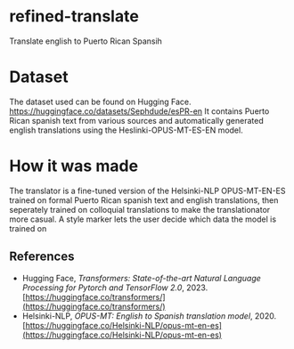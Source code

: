 
# refined-translate
Translate english to Puerto Rican Spansih

# Dataset
The dataset used can be found on Hugging Face. https://huggingface.co/datasets/Sephdude/esPR-en
It contains Puerto Rican spanish text from various sources and automatically generated english translations using the Heslinki-OPUS-MT-ES-EN model.

# How it was made
The translator is a fine-tuned version of the Helsinki-NLP OPUS-MT-EN-ES trained on formal Puerto Rican spanish text and english translations, then seperately trained on colloquial translations to make the translationator more casual. A style marker lets the user decide which data the model is trained on
## References

- Hugging Face, *Transformers: State-of-the-art Natural Language Processing for Pytorch and TensorFlow 2.0*, 2023. [https://huggingface.co/transformers/](https://huggingface.co/transformers/)
- Helsinki-NLP, *OPUS-MT: English to Spanish translation model*, 2020. [https://huggingface.co/Helsinki-NLP/opus-mt-en-es](https://huggingface.co/Helsinki-NLP/opus-mt-en-es)
